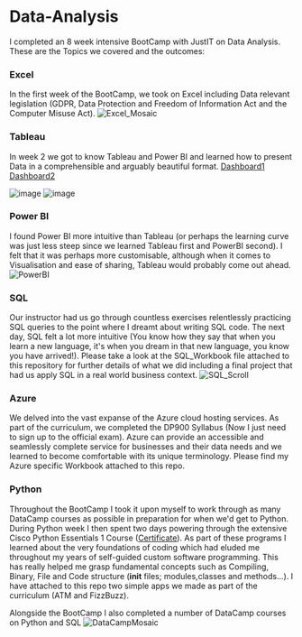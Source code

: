 # Data-Analysis

I completed an 8 week intensive BootCamp with JustIT on Data Analysis. These are the Topics we covered and the outcomes:

### Excel
In the first week of the BootCamp, we took on Excel including Data relevant legislation (GDPR, Data Protection and Freedom of Information Act and the Computer Misuse Act).
![Excel_Mosaic](https://github.com/user-attachments/assets/33d13581-1358-4c29-bf0d-83f104e4c6a9)

### Tableau
In week 2 we got to know Tableau and Power BI and learned how to present Data in a comprehensible and arguably beautiful format.
[Dashboard1](https://public.tableau.com/views/Book1_17416920957080/Week2Day2?:language=en-GB&:sid=&:redirect=auth&assignmentId=e9a319ab-ec53-43cf-af93-fc868d89f86f&classId=1a5d146d-6555-40b8-a8c1-7c0390ea912c&submissionId=ed4726f4-3a85-107e-7f65-7e864d7c607b&publish=yes&:display_count=n&:origin=viz_share_link)
[Dashboard2](https://public.tableau.com/views/JustIt_Tableau_Week2_Day1/UK2011-2014EmploymentDashboard?:language=en-GB&:sid=&:redirect=auth&:display_count=n&:origin=viz_share_link)

![image](https://github.com/user-attachments/assets/2c4eb933-064b-4826-86f5-d9b8d4f0bce4)
![image](https://github.com/user-attachments/assets/36283144-ac69-4b9b-b81d-2325f5c7b4c8)

### Power BI
I found Power BI more intuitive than Tableau (or perhaps the learning curve was just less steep since we learned Tableau first and PowerBI second). I felt that it was perhaps more customisable, although when it comes to Visualisation and ease of sharing, Tableau would probably come out ahead.
![PowerBI](https://github.com/user-attachments/assets/8a1dee19-61d9-44c0-b627-5e49ec1f67e2)

### SQL
Our instructor had us go through countless exercises relentlessly practicing SQL queries to the point where I dreamt about writing SQL code. The next day, SQL felt a lot more intuitive (You know how they say that when you learn a new language, it's when you dream in that new language, you know you have arrived!). Please take a look at the SQL_Workbook file attached to this repository for further details of what we did including a final project that had us apply SQL in a real world business context.
![SQL_Scroll](https://github.com/user-attachments/assets/8dad75ed-595c-4b65-972b-4e1bbb55b853)

### Azure
We delved into the vast expanse of the Azure cloud hosting services. As part of the curriculum, we completed the DP900 Syllabus (Now I just need to sign up to the official exam). Azure can provide an accessible and seamlessly complete service for businesses and their data needs and we learned to become comfortable with its unique terminology. Please find my Azure specific Workbook attached to this repo.

### Python
Throughout the BootCamp I took it upon myself to work through as many DataCamp courses as possible in preparation for when we'd get to Python. During Python week I then spent two days powering through the extensive Cisco Python Essentials 1 Course ([Certificate](https://www.credly.com/badges/3496a9b7-b60d-400c-a8d1-b161e407ab1d/public_url)). As part of these programs I learned about the very foundations of coding which had eluded me throughout my years of self-guided custom software programming. This has really helped me grasp fundamental concepts such as Compiling, Binary, File and Code structure (__init__ files; modules,classes and methods...). I have attached to this repo two simple apps we made as part of the curriculum (ATM and FizzBuzz).

Alongside the BootCamp I also completed a number of DataCamp courses on Python and SQL
![DataCampMosaic](https://github.com/user-attachments/assets/c30d10f8-140f-4e1d-9ead-dff0faa11df6)




